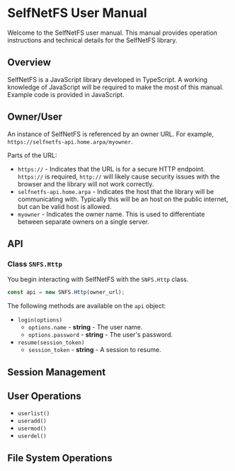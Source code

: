 # SelfNetFS User Manual

Welcome to the SelfNetFS user manual. This manual provides operation
instructions and technical details for the SelfNetFS library.

## Overview

SelfNetFS is a JavaScript library developed in TypeScript.
A working knowledge of JavaScript will be required to make the most of this manual.
Example code is provided in JavaScript.

## Owner/User

<!-- TODO: Describe what an owner is. -->
<!-- TODO: Describe what a user is. -->

<!-- TODO: "instance"? Not a good word here -->
An instance of SelfNetFS is referenced by an owner URL.
For example, `https://selfnetfs-api.home.arpa/myowner`.

Parts of the URL:

* `https://` - Indicates that the URL is for a secure HTTP endpoint.
  `https://` is required, `http://` will likely cause security issues with the browser
  and the library will not work correctly.
* `selfnetfs-api.home.arpa` - Indicates the host that the library will be communicating with.
  Typically this will be an host on the public internet, but can be valid host is allowed.
* `myowner` - Indicates the owner name.
  This is used to differentiate between separate owners on a single server.

## API

### Class `SNFS.Http`

You begin interacting with SelfNetFS with the `SNFS.Http` class.

```javascript
const api = new SNFS.Http(owner_url);
```

The following methods are available on the `api` object:

* `login(options)`
  - `options.name` - **string** - The user name.
  - `options.password` - **string** - The user's password.
* `resume(session_token)`
  - `session_token` - **string** - A session to resume.

## Session Management

## User Operations

* `userlist()`
* `useradd()`
* `usermod()`
* `userdel()`

## File System Operations
